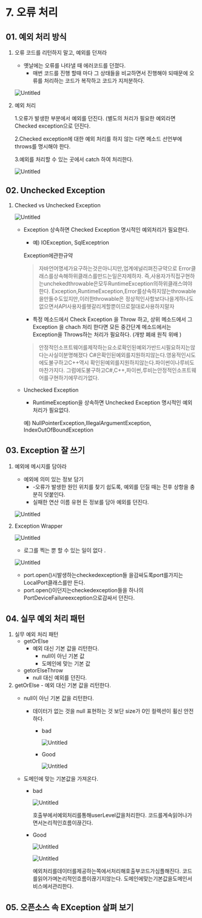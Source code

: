 # 7. 오류 처리

## 01. 예외 처리 방식

1. 오류 코드를 리턴하지 말고, 예외를 던져라 
    - 옛날에는 오류를 나타낼 때 에러코드를 던졌다.
        - 매번 코드를 진행 할때 마다 그 상태들을 비교하면서 진행해야 되때문에 오류를 처리하는 코드가 복작하고 코드가 지저분하다.
    
    ![Untitled](image/7/Untitled.png)
    

1. 예외 처리
    
    1.오류가 발생한 부분에서 예외를 던진다.  (별도의 처리가 필요한 예외라면 Checked exception으로 던진다. 
    
    2.Checked exception에 대한 예외 처리를 하지 않는 다면 메소드 선언부에 throws를 명시해야 한다.
    
    3.예외를 처리할 수 있는 곳에서 catch 하여 처리한다. 
    
    ![Untitled](image/7/Untitled%201.png)
    

## 02. Unchecked Exception

1. Checked vs Unchecked Exception
    
    ![Untitled](image/7/Untitled%202.png)
    
    - Exception 상속하면 Checked Exception 명시적인 예외처리가 필요한다.
        - 예)  IOException, SqlExceptrion
        
        <EffectiveJava>Exception에관한규약
        
        > 자바언어명세가요구하는것은아니지만,업계에널리펴진규약으로
        Error클래스를상속해하위클래스를만드는일은자제하자.
        즉,사용자가직접구현하는unchekedthrowable은모두RuntimeException의하위클래스여야한다.
        Exception,RuntimeException,Error를상속하지않는throwable을만들수도있지만,이러한throwable은
        정상적인사항보다나을게하나도없으면서API사용자를헷갈리게할뿐이므로절대로사용하지말자
        > 
        - 특정 메소드에서 Check Exception 을 Throw 하고, 상위 메소드에서 그 Exception 을 chach 처리 한다면 모든 중간단계 메소드에서는 Exception을 Throws하는 처리가 필요하다.  (개방 폐쇄 원칙 위배 )
        
        > 안정적인소프트웨어를제작하는요소로확인된예외가반드시필요하지는않다는사실이분명해졌다
        C#은확인된예외를지원하지않는다.영웅적인시도에도불구하고C++역시
        확인된예외를지원하지않는다.파이썬이나루비도마찬가지다.
        그럼에도불구하고C#,C++,파이썬,루비는안정적인소프트웨어를구현하기에무리가없다.
        > 
        
    - Unchecked Exception
        - RuntimeException을 상속하면 Unchecked Exception 명시적인 예외 처리가 필요없다.
        
        예) NullPointerException,IllegalArgumentException,
        IndexOutOfBoundException
        

     

## 03. Exception 잘 쓰기

1. 예외에 메시지를 담아라
    - 예외에 의미 있는 정보 담기
        - -오류가 발생한 원인 위치를 찾기 쉽도록, 예외를 던질 때는 전후 상항을 충분히 덧붙인다.
        - 실패한 연산 이름 유현 든 정보를 담아 예외를 던진다.
    
    ![Untitled](image/7/Untitled%203.png)
    
2. Exception Wrapper 
    
    ![Untitled](image/7/Untitled%204.png)
    
    - 로그를 찍는 뿐 할 수 있는 일이 없다 .
    
    ![Untitled](image/7/Untitled%205.png)
    
    - port.open()시발생하는checkedexception들
    을감싸도록port를가지는LocalPort클래스를만
    든다.
    - port.open()이던지는checkedexception들을
    하나의PortDeviceFailureexception으로감싸서
    던진다.

## 04. 실무 예외 처리 패턴

1. 실무 예외 처리 패턴
    - getOrElse
        - 예외 대신 기본 값을 리턴한다.
            - null이 아닌 기본 값
            - 도메인에 맞는 기본 값
    - getorElseThrow
        - null 대신 예외를 던진다.
2. getOrElse - 예외 대신 기본 값을 리턴한다. 
    - null이 아닌 기본 값을 리턴한다.
        - 데이터가 없는 것을 null 표현하는 것 보단 size가 0인 컬렉션이 휠신 안전하다.
            - bad
                
                ![Untitled](image/7/Untitled%206.png)
                
            - Good
                
                ![Untitled](image/7/Untitled%207.png)
                
    - 도메인에 맞는 기본값을 가져온다.
        - bad
            
            ![Untitled](image/7/Untitled%208.png)
            
            호출부에서예외처리를통해userLevel값을처리한다.
            코드를계속읽어나가면서논리적인흐름이끊긴다.
            
        - Good
            
            ![Untitled](image/7/Untitled%209.png)
            
            ![Untitled](image/7/Untitled%2010.png)
            
            예외처리를데이터를제공하는쪽에서처리해호출부코드가심플해진다.
            코드를읽어가며논리적인흐름이끊기지않는다.
            도메인에맞는기본값을도메인서비스에서관리한다.
            

## 05. 오픈소스 속 EXception 살펴 보기
